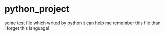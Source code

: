 # python_project
some test file which writed by python,it can help me remember this file than i forget this language!
